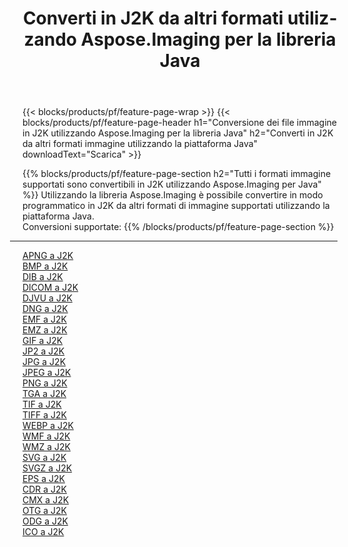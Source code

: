 ﻿---
title: Converti in J2K da altri formati utilizzando Aspose.Imaging per la libreria Java 
weight: 3920
url: /it/java/conversion/to/j2k 
lang: it
langdirlevel: 2
locales: zh-hans,ja,it,ru,de,es,fr,nl,id,lt,pl,pt,vi,tr,ko,zh-hant,ar,hi,th,sv,cs,uk,he
description: Usando Aspose.Imaging puoi convertire in J2K da altri formati usando Java
---

{{< blocks/products/pf/feature-page-wrap >}}
{{< blocks/products/pf/feature-page-header h1="Conversione dei file immagine in J2K utilizzando Aspose.Imaging per la libreria Java" h2="Converti in J2K da altri formati immagine utilizzando la piattaforma Java" downloadText="Scarica" >}}


{{% blocks/products/pf/feature-page-section  h2="Tutti i formati immagine supportati sono convertibili in J2K utilizzando Aspose.Imaging per Java" %}}
Utilizzando la libreria Aspose.Imaging è possibile convertire in modo programmatico in J2K da altri formati di immagine supportati utilizzando la piattaforma Java.
<br/>
Conversioni supportate:
{{% /blocks/products/pf/feature-page-section %}}
<div class="container-fluid productfamilypage bg-gray">
    <div class="convertypes bg-gray agp-content section">
        <div class="container">
		<hr style="margin-left:-20px;"/>
		<div class="row other-converters">
		    <div class='col-md-2 other-converter remove-lp remove-rp'><a href="/imaging/it/java/conversion/apng-to-j2k" >APNG a J2K</a></div>
<div class='col-md-2 other-converter remove-lp remove-rp'><a href="/imaging/it/java/conversion/bmp-to-j2k" >BMP a J2K</a></div>
<div class='col-md-2 other-converter remove-lp remove-rp'><a href="/imaging/it/java/conversion/dib-to-j2k" >DIB a J2K</a></div>
<div class='col-md-2 other-converter remove-lp remove-rp'><a href="/imaging/it/java/conversion/dicom-to-j2k" >DICOM a J2K</a></div>
<div class='col-md-2 other-converter remove-lp remove-rp'><a href="/imaging/it/java/conversion/djvu-to-j2k" >DJVU a J2K</a></div>
<div class='col-md-2 other-converter remove-lp remove-rp'><a href="/imaging/it/java/conversion/dng-to-j2k" >DNG a J2K</a></div>
<div class='col-md-2 other-converter remove-lp remove-rp'><a href="/imaging/it/java/conversion/emf-to-j2k" >EMF a J2K</a></div>
<div class='col-md-2 other-converter remove-lp remove-rp'><a href="/imaging/it/java/conversion/emz-to-j2k" >EMZ a J2K</a></div>
<div class='col-md-2 other-converter remove-lp remove-rp'><a href="/imaging/it/java/conversion/gif-to-j2k" >GIF a J2K</a></div>
<div class='col-md-2 other-converter remove-lp remove-rp'><a href="/imaging/it/java/conversion/jp2-to-j2k" >JP2 a J2K</a></div>
<div class='col-md-2 other-converter remove-lp remove-rp'><a href="/imaging/it/java/conversion/jpg-to-j2k" >JPG a J2K</a></div>
<div class='col-md-2 other-converter remove-lp remove-rp'><a href="/imaging/it/java/conversion/jpeg-to-j2k" >JPEG a J2K</a></div>
<div class='col-md-2 other-converter remove-lp remove-rp'><a href="/imaging/it/java/conversion/png-to-j2k" >PNG a J2K</a></div>
<div class='col-md-2 other-converter remove-lp remove-rp'><a href="/imaging/it/java/conversion/tga-to-j2k" >TGA a J2K</a></div>
<div class='col-md-2 other-converter remove-lp remove-rp'><a href="/imaging/it/java/conversion/tif-to-j2k" >TIF a J2K</a></div>
<div class='col-md-2 other-converter remove-lp remove-rp'><a href="/imaging/it/java/conversion/tiff-to-j2k" >TIFF a J2K</a></div>
<div class='col-md-2 other-converter remove-lp remove-rp'><a href="/imaging/it/java/conversion/webp-to-j2k" >WEBP a J2K</a></div>
<div class='col-md-2 other-converter remove-lp remove-rp'><a href="/imaging/it/java/conversion/wmf-to-j2k" >WMF a J2K</a></div>
<div class='col-md-2 other-converter remove-lp remove-rp'><a href="/imaging/it/java/conversion/wmz-to-j2k" >WMZ a J2K</a></div>
<div class='col-md-2 other-converter remove-lp remove-rp'><a href="/imaging/it/java/conversion/svg-to-j2k" >SVG a J2K</a></div>
<div class='col-md-2 other-converter remove-lp remove-rp'><a href="/imaging/it/java/conversion/svgz-to-j2k" >SVGZ a J2K</a></div>
<div class='col-md-2 other-converter remove-lp remove-rp'><a href="/imaging/it/java/conversion/eps-to-j2k" >EPS a J2K</a></div>
<div class='col-md-2 other-converter remove-lp remove-rp'><a href="/imaging/it/java/conversion/cdr-to-j2k" >CDR a J2K</a></div>
<div class='col-md-2 other-converter remove-lp remove-rp'><a href="/imaging/it/java/conversion/cmx-to-j2k" >CMX a J2K</a></div>
<div class='col-md-2 other-converter remove-lp remove-rp'><a href="/imaging/it/java/conversion/otg-to-j2k" >OTG a J2K</a></div>
<div class='col-md-2 other-converter remove-lp remove-rp'><a href="/imaging/it/java/conversion/odg-to-j2k" >ODG a J2K</a></div>
<div class='col-md-2 other-converter remove-lp remove-rp'><a href="/imaging/it/java/conversion/ico-to-j2k" >ICO a J2K</a></div>
                </div>
        </div>
    </div>
</div>
<br/>

